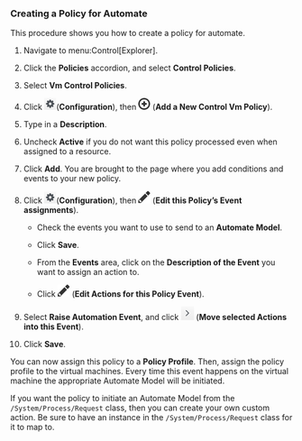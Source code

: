 ### Creating a Policy for Automate

This procedure shows you how to create a policy for automate.

1.  Navigate to menu:Control\[Explorer\].

2.  Click the **Policies** accordion, and select **Control Policies**.

3.  Select **Vm Control Policies**.

4.  Click ![image](/images/1847.png)(**Configuration**), then
    ![image](/images/1862.png) (**Add a New Control Vm Policy**).

5.  Type in a **Description**.

6.  Uncheck **Active** if you do not want this policy processed even
    when assigned to a resource.

7.  Click **Add**. You are brought to the page where you add conditions
    and events to your new policy.

8.  Click ![image](/images/1847.png)(**Configuration**), then
    ![image](/images/1851.png) (**Edit this Policy’s Event
    assignments**).

      - Check the events you want to use to send to an **Automate
        Model**.

      - Click **Save**.

      - From the **Events** area, click on the **Description of the
        Event** you want to assign an action to.

      - Click ![image](/images/1851.png) (**Edit Actions for this Policy
        Event**).

9.  Select **Raise Automation Event**, and click
    ![image](/images/1876.png) (**Move selected Actions into this
    Event**).

10. Click **Save**.

You can now assign this policy to a **Policy Profile**. Then, assign the
policy profile to the virtual machines. Every time this event happens on
the virtual machine the appropriate Automate Model will be initiated.

<div class="note">

If you want the policy to initiate an Automate Model from the
`/System/Process/Request` class, then you can create your own custom
action. Be sure to have an instance in the `/System/Process/Request`
class for it to map to.

</div>
